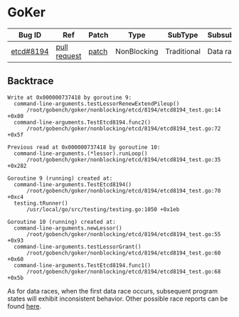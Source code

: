 
# GoKer

| Bug ID|  Ref | Patch | Type | SubType | SubsubType |
| ----  | ---- | ----  | ---- | ---- | ---- |
|[etcd#8194]|[pull request]|[patch]| NonBlocking | Traditional | Data race |

[etcd#8194]:(etcd8194_test.go)
[patch]:https://github.com/etcd-io/etcd/pull/8194/files
[pull request]:https://github.com/etcd-io/etcd/pull/8194
 

## Backtrace

```
Write at 0x000000737418 by goroutine 9:
  command-line-arguments.testLessorRenewExtendPileup()
      /root/gobench/goker/nonblocking/etcd/8194/etcd8194_test.go:14 +0x80
  command-line-arguments.TestEtcd8194.func2()
      /root/gobench/goker/nonblocking/etcd/8194/etcd8194_test.go:72 +0x5f

Previous read at 0x000000737418 by goroutine 10:
  command-line-arguments.(*lessor).runLoop()
      /root/gobench/goker/nonblocking/etcd/8194/etcd8194_test.go:35 +0x282

Goroutine 9 (running) created at:
  command-line-arguments.TestEtcd8194()
      /root/gobench/goker/nonblocking/etcd/8194/etcd8194_test.go:70 +0xc4
  testing.tRunner()
      /usr/local/go/src/testing/testing.go:1050 +0x1eb

Goroutine 10 (running) created at:
  command-line-arguments.newLessor()
      /root/gobench/goker/nonblocking/etcd/8194/etcd8194_test.go:55 +0x93
  command-line-arguments.testLessorGrant()
      /root/gobench/goker/nonblocking/etcd/8194/etcd8194_test.go:60 +0x60
  command-line-arguments.TestEtcd8194.func1()
      /root/gobench/goker/nonblocking/etcd/8194/etcd8194_test.go:68 +0x5b
```

As for data races, when the first data race occurs, subsequent program states will exhibit inconsistent behavior. Other possible race reports can be found [here](https://github.com/timmyyuan/gobench/issues/8).
